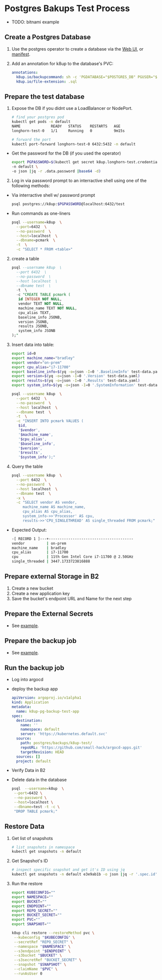 # Postgres Bakups Test Process
 - TODO: bitnami example


## Create a Postgres Database
 
 1. Use the postgres operator to create a database via the [Web UI](https://pgops.vleermuis.tech/#/list), or [manifest](examples/operator-database.yaml).
 
 2. Add an annotation for k8up to the database's PVC:

    ```yaml
    annotations:
      k8up.io/backupcommand: sh -c 'PGDATABASE="$POSTGRES_DB" PGUSER="$POSTGRES_USER" PGPASSWORD="$POSTGRES_PASSWORD" pg_dump --clean'
      k8up.io/file-extension: .sql
    ```

## Prepare the test database

1. Expose the DB if you didnt use a LoadBalancer or NodePort.

   ```bash
   # find your postgres pod
   kubectl get pods -n default
   NAME              READY   STATUS    RESTARTS   AGE
   longhorn-test-0   1/1     Running   0          9m15s

   # forward the port
   kubectl port-forward longhorn-test-0 6432:5432 -n default
   ```

 - Get the password for the DB (if you used the operator)
   
   ```bash
   export PGPASSWORD=$(kubectl get secret k8up.longhorn-test.credentials.postgresql.acid.zalan.do \
   -n default \
   -o json |jq -r .data.password |base64 -d)
   ```

2. Log in via password prompt to an interractive shell using one of the following methods:

  - Via interractive shell w/ password prompt
  
    ```bash
    psql postgres://k8up:$PGPASSWORD@localhost:6432/test
    ```

  - Run commands as one-liners

    ```bash
    psql --username=k8up  \
      --port=6432  \
      --no-password  \
      --host=localhost  \
      --dbname=pcmark  \
      -t  \
      -c "SELECT * FROM <table>"
    ```

2. create a table

    ```sql
    psql --username k8up  \
      --port 6432  \
      --no-password  \
      --host localhost  \
      --dbname test  \
      -t  \
      -c "CREATE TABLE pcmark (
       id INTEGER NOT NULL,
       vendor TEXT NOT NULL,
       machine_name TEXT NOT NULL,
       cpu_alias TEXT,
       baseline_info JSONB,
       version JSONB,
       results JSONB,
       system_info JSONB
    );"
    ```

4. Insert data into table:

    ```bash
    export id=0
    export machine_name="bradley"
    export vendor="on-prem"
    export cpu_alias="i7-11700"
    export baseline_info=$(yq -o=json -I=0 '.BaselineInfo' test-data.yaml)
    export version=$(yq -o=json -I=0 '.Version' test-data.yaml)
    export results=$(yq -o=json -I=0 '.Results' test-data.yaml)
    export system_info=$(yq -o=json -I=0 '.SystemInformation' test-data.yaml)

    psql --username k8up  \
      --port 6432  \
      --no-password  \
      --host localhost  \
      --dbname test  \
      -t  \
      -c "INSERT INTO pcmark VALUES (
       $id,
       '$vendor',
       '$machine_name',
       '$cpu_alias',
       '$baseline_info',
       '$version',
       '$results',
       '$system_info');"
    ```

5. Query the table

    ```bash
    psql --username k8up  \
      --port 6432  \
      --no-password  \
      --host localhost  \
      --dbname test  \
      -x \
      -c "SELECT vendor AS vendor,
         machine_name AS machine_name,
         cpu_alias AS cpu_alias,
         system_info->>'Processor' AS cpu,
         results->>'CPU_SINGLETHREAD' AS single_threaded FROM pcmark;"
    ```
  
  - Expected Output:
    
    ```bash
    -[ RECORD 1 ]---+---------------------------------------
    vendor          | on-prem
    machine_name    | bradley
    cpu_alias       | i7-11700
    cpu             | 11th Gen Intel Core i7-11700 @ 2.50GHz
    single_threaded | 3447.1733723816888
    ```
## Prepare external Storage in B2

1. Create a new bucket
2. Create a new application key
3. Save the bucket's endpoint URL and Name for the next step

## Prepare the External Secrets

- See [example](examples/external-secret.yaml).

## Prepare the backup job

- See [example](examples/backup-job.yaml).

## Run the backup job

- Log into argocd
  
- deploy the backup app

  ```yaml
  apiVersion: argoproj.io/v1alpha1
  kind: Application
  metadata:
    name: k8up-pg-backup-test-app
  spec:
    destination:
      name: ''
      namespace: default
      server: 'https://kubernetes.default.svc'
    source:
      path: postgres/backups/k8up-test/
      repoURL: 'https://github.com/small-hack/argocd-apps.git'
      targetRevision: HEAD
    sources: []
    project: default
  ```

- Verify Data in B2

- Delete data in the database

  ```bash
  psql  --username=k8up  \
   --port=6432 \
   --no-password \
   --host=localhost \
   --dbname=test -t -c \
   "DROP TABLE pcmark;"
  ```

## Restore Data

1. Get list of snapshots

   ```bash
   # list snapshots in namespace
   kubectl get snapshots -n default
   ```

2. Get Snapshot's ID
   
   ```bash
   # inspect specific snapshot and get it's ID using jq
   kubectl get snapshots -n default e3e9ab1b -o json |jq -r '.spec.id'
   ```

3. Run the restore

   ```bash
   export KUBECONFIG=""
   export NAMESPACE=""
   export BUCKET=""
   export ENDPOINT=""
   export REPO_SECRET=""
   export BUCKET_SECRET=""
   export PVC=""
   export SNAPSHOT=""

   k8up cli restore --restoreMethod pvc \
    --kubeconfig "$KUBECONFIG" \
    --secretRef "REPO_SECRET" \
    --namespace "$NAMESPACE" \
    --s3endpoint "$ENDPOINT" \
    --s3bucket "$BUCKET" \
    --s3secretRef "BUCKET_SECRET" \
    --snapshot "$SNAPSHOT" \
    --claimName "$PVC" \
    --runAsUser 0
   ```  
